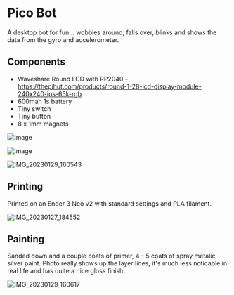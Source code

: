 # Pico Bot
A desktop bot for fun... wobbles around, falls over, blinks and shows the data from the gyro and accelerometer.

## Components
* Waveshare Round LCD with RP2040 - https://thepihut.com/products/round-1-28-lcd-display-module-240x240-ips-65k-rgb
* 600mah 1s battery
* Tiny switch
* Tiny button
* 8 x 1mm magnets

![image](https://user-images.githubusercontent.com/46349796/215340545-73ee3724-886f-4bb9-b57f-21ca3c79662e.png)

![image](https://user-images.githubusercontent.com/46349796/215340569-b479f6d4-0882-48ab-8d58-b1d60750426b.png)

![IMG_20230129_160543](https://user-images.githubusercontent.com/46349796/215343148-85ff0030-b5b4-40a9-863d-3b644d12eb6d.jpg)

## Printing
Printed on an Ender 3 Neo v2 with standard settings and PLA filament.

![IMG_20230127_184552](https://user-images.githubusercontent.com/46349796/215340282-548f596f-953d-4ea6-ab7e-8bc4841b4af4.jpg)

## Painting
Sanded down and a couple coats of primer, 4 - 5 coats of spray metalic silver paint. Photo really shows up the layer lines, it's much less noticable in real life and has quite a nice gloss finish.

![IMG_20230129_160617](https://user-images.githubusercontent.com/46349796/215340334-43521a1d-81f8-421d-8f68-2b25a5b5d8b9.jpg)


